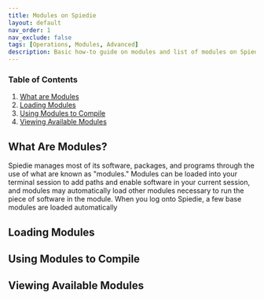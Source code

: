 ```yaml
---
title: Modules on Spiedie
layout: default
nav_order: 1
nav_exclude: false
tags: [Operations, Modules, Advanced]
description: Basic how-to guide on modules and list of modules on Spiedie.
---
```


### Table of Contents
 1. [What are Modules](#what_are_modules)
 2. [Loading Modules](#how_to_load)
 3. [Using Modules to Compile](#compile_with_modules)
 4. [Viewing Available Modules](#module_list)

## What Are Modules? <a name="what_are_modules"></a>
Spiedie manages most of its software, packages, and programs through the use of what are known as "modules." Modules can be loaded into your terminal session to add paths and enable software in your current session, and modules may automatically load other modules necessary to run the piece of software in the module. When you log onto Spiedie, a few base modules are loaded automatically 

## Loading Modules <a name="how_to_load"></a>

## Using Modules to Compile <a name="how_to_load"></a>

## Viewing Available Modules <a name="module_list"></a>